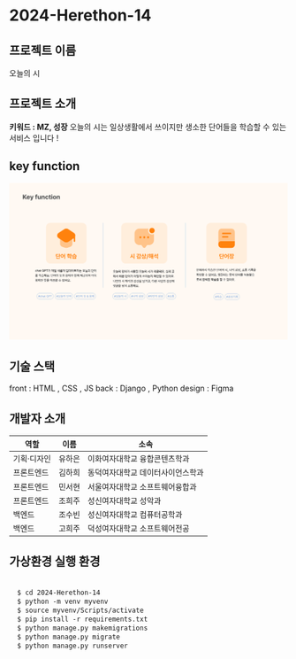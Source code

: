 # 2024-Herethon-14

## 프로젝트 이름

오늘의 시

## 프로젝트 소개

**키워드 : MZ, 성장**
오늘의 시는 일상생활에서 쓰이지만 생소한 단어들을 학습할 수 있는 서비스 입니다 !

## key function

<img src="./static/img/keyfunction.svg">

## 기술 스택

front : HTML , CSS , JS
back : Django , Python
design : Figma

## 개발자 소개

| 역할        | 이름   | 소속                              |
| ----------- | ------ | --------------------------------- |
| 기획·디자인 | 유하은 | 이화여자대학교 융합콘텐츠학과     |
| 프론트엔드  | 김하희 | 동덕여자대학교 데이터사이언스학과 |
| 프론트엔드  | 민서현 | 서울여자대학교 소프트웨어융합과   |
| 프론트엔드  | 조희주 | 성신여자대학교 성악과             |
| 백엔드      | 조수빈 | 성신여자대학교 컴퓨터공학과       |
| 백엔드      | 고희주 | 덕성여자대학교 소프트웨어전공     |

## 가상환경 실행 환경

```

  $ cd 2024-Herethon-14
  $ python -m venv myvenv
  $ source myvenv/Scripts/activate
  $ pip install -r requirements.txt
  $ python manage.py makemigrations
  $ python manage.py migrate
  $ python manage.py runserver

```
